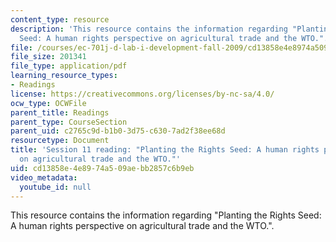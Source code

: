 ```yaml
---
content_type: resource
description: 'This resource contains the information regarding "Planting the Rights
  Seed: A human rights perspective on agricultural trade and the WTO.".'
file: /courses/ec-701j-d-lab-i-development-fall-2009/cd13858e4e8974a509aebb2857c6b9eb_MITEC_701JF09_read11_hr1.pdf
file_size: 201341
file_type: application/pdf
learning_resource_types:
- Readings
license: https://creativecommons.org/licenses/by-nc-sa/4.0/
ocw_type: OCWFile
parent_title: Readings
parent_type: CourseSection
parent_uid: c2765c9d-b1b0-3d75-c630-7ad2f38ee68d
resourcetype: Document
title: 'Session 11 reading: "Planting the Rights Seed: A human rights perspective
  on agricultural trade and the WTO."'
uid: cd13858e-4e89-74a5-09ae-bb2857c6b9eb
video_metadata:
  youtube_id: null
---
```

This resource contains the information regarding "Planting the Rights Seed: A human rights perspective on agricultural trade and the WTO.".